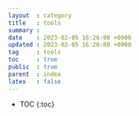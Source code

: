```yaml
---
layout  : category
title   : tools
summary : 
date    : 2023-02-05 16:26:00 +0900
updated : 2023-02-05 16:26:00 +0900
tag     : tools
toc     : true
public  : true
parent  : index
latex   : false
---
```


* TOC
{:toc}
